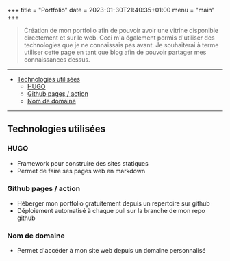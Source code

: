 +++
title = "Portfolio"
date = 2023-01-30T21:40:35+01:00
menu = "main"
+++

> Création de mon portfolio afin de pouvoir avoir une vitrine disponible directement et sur le web. Ceci m'a également permis d'utiliser des technologies que je ne connaissais pas avant. Je souhaiterai à terme utiliser cette page en tant que blog afin de pouvoir partager mes connaissances dessus.

<!--more-->
---

- [Technologies utilisées](#technologies-utilisées)
  - [HUGO](#hugo)
  - [Github pages / action](#github-pages--action)
  - [Nom de domaine](#nom-de-domaine)

---

## Technologies utilisées

### HUGO

- Framework pour construire des sites statiques
- Permet de faire ses pages web en markdown

### Github pages / action

- Héberger mon portfolio gratuitement depuis un repertoire sur github
- Déploiement automatisé à chaque pull sur la branche de mon repo github

### Nom de domaine

- Permet d'accéder à mon site web depuis un domaine personnalisé
